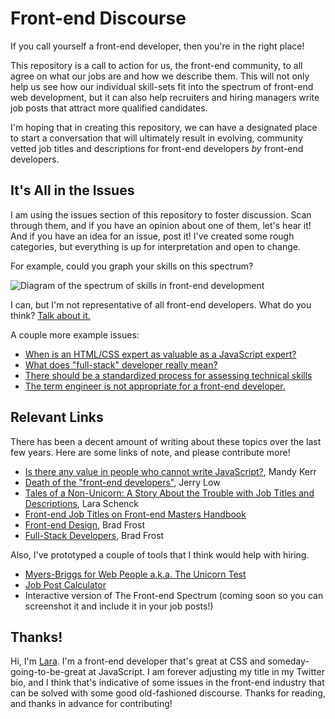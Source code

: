 # Front-end Discourse

If you call yourself a front-end developer, then you're in the right place! 

This repository is a call to action for us, the front-end community, to all agree on what our jobs are and how we describe them. This will not only help us see how our individual skill-sets fit into the spectrum of front-end web development, but it can also help recruiters and hiring managers write job posts that attract more qualified candidates.

I'm hoping that in creating this repository, we can have a designated place to start a conversation that will ultimately result in evolving, community vetted job titles and descriptions for front-end developers *by* front-end developers.

## It's All in the Issues

I am using the issues section of this repository to foster discussion. Scan through them, and if you have an opinion about one of them, let's hear it! And if you have an idea for an issue, post it! I've created some rough categories, but everything is up for interpretation and open to change.

For example, could you graph your skills on this spectrum? 

![Diagram of the spectrum of skills in front-end development](https://notlaura.com/wp-content/uploads/2017/10/fe-spectrum.png)

I can, but I'm not representative of all front-end developers. What do you think? [Talk about it.](https://github.com/laras126/front-end-discourse/issues/2)

A couple more example issues:
- [When is an HTML/CSS expert as valuable as a JavaScript expert?](https://github.com/laras126/front-end-discourse/issues/7)
- [What does "full-stack" developer really mean?](https://github.com/laras126/front-end-discourse/issues/8)
- [There should be a standardized process for assessing technical skills](https://github.com/laras126/front-end-discourse/issues/4)
- [The term engineer is not appropriate for a front-end developer.](https://github.com/laras126/front-end-discourse/issues/3)

## Relevant Links

There has been a decent amount of writing about these topics over the last few years. Here are some links of note, and please contribute more!

* [Is there any value in people who cannot write JavaScript?](https://medium.com/@mandy.michael/is-there-any-value-in-people-who-cannot-write-javascript-d0a66b16de06), Mandy Kerr
* [Death of the "front-end developers"](https://medium.com/@jerrylowm/the-death-of-front-end-developers-803a95e0f411), Jerry Low
* [Tales of a Non-Unicorn: A Story About the Trouble with Job Titles and Descriptions](https://css-tricks.com/tales-of-a-non-unicorn-a-story-about-the-trouble-with-job-titles-and-descriptions/), Lara Schenck
* [Front-end Job Titles on Front-end Masters Handbook](https://frontendmasters.com/books/front-end-handbook/2017/practice/types-of-front-end-dev.html)
* [Front-end Design](http://bradfrost.com/blog/post/frontend-design/), Brad Frost
* [Full-Stack Developers](http://bradfrost.com/blog/post/full-stack-developers/), Brad Frost

Also, I've prototyped a couple of tools that I think would help with hiring. 

* [Myers-Briggs for Web People a.k.a. The Unicorn Test](https://codepen.io/laras126/pen/gRZMrJ)
* [Job Post Calculator](https://codepen.io/laras126/pen/zGEgVP)
* Interactive version of The Front-end Spectrum (coming soon so you can screenshot it and include it in your job posts!)

## Thanks!

Hi, I'm [Lara](https://notlaura.com). I'm a front-end developer that's great at CSS and someday-going-to-be-great at JavaScript. I am forever adjusting my title in my Twitter bio, and I think that's indicative of some issues in the front-end industry that can be solved with some good old-fashioned discourse. Thanks for reading, and thanks in advance for contributing! 

